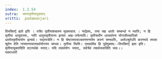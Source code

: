 ```yaml
---
index:  1.3.54
sutra:  समस्तृतीयायुक्तात्
vritti:  padamanjari
---
```


	विभक्तिर्गृ ह्यते इति । तत्रैव तृतीयाशब्दस्य मुख्यत्वात् । यद्येवम्, तया सह धातोः सम्बन्धो न भवति; न हि तृतीया धातुवाच्या, नापि धातुस्तृतीयान्त इत्यत आह-तयेत्यादि। तृतीयार्थेन धात्वर्थस्य योगादौपचारिको धातोस्तृतीयायोग इत्यर्थः। यद्यप्यत्रेति। न हि चेष्टारूपसञ्चरणमन्तरेम करणं सम्भवति, अतोऽश्रुतेऽपि करणपदे तपसा श्रुतेन वेति गम्यमानत्वात्तदर्थयोगस्य सम्भवः। तृतीया त्विति। एतदर्थमेव हि पूर्वमुक्तम्--विभक्तिर्गृ ह्यत इति। तृतीयायुक्तादिति वाऽनर्थकं स्तात्। यदि तदर्थयोगः स्यात्, सर्वत्रैवं तदर्थभावादिति भावः।। 
	पदमञ्जरी
